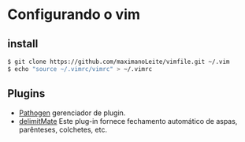 # Configurando o vim

## install 
```bash
$ git clone https://github.com/maximanoLeite/vimfile.git ~/.vim
$ echo "source ~/.vimrc/vimrc" > ~/.vimrc
```

## Plugins

- [Pathogen]("https://github.com/tpope/vim-pathogen") gerenciador de plugin. 
- [delimitMate]("https://github.com/Raimondi/delimitMate") Este plug-in fornece fechamento automático de aspas, parênteses, colchetes, etc.